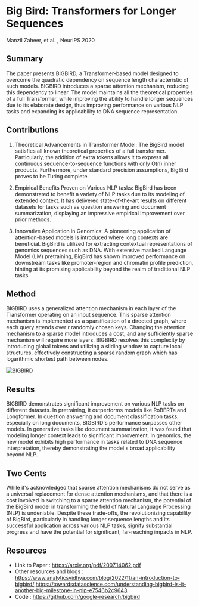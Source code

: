 # Big Bird: Transformers for Longer Sequences
Manzil Zaheer, et al. , NeurIPS 2020

## Summary 

The paper presents BIGBIRD, a Transformer-based model designed to overcome the quadratic dependency on sequence length characteristic of such models. BIGBIRD introduces a sparse attention mechanism, reducing this dependency to linear. The model maintains all the theoretical properties of a full Transformer, while improving the ability to handle longer sequences due to its elaborate design, thus improving performance on various NLP tasks and expanding its applicability to DNA sequence representation.

## Contributions 

1. Theoretical Advancements in Transformer Model: The BigBird model satisfies all known theoretical properties of a full transformer. Particularly, the addition of extra tokens allows it to express all continuous sequence-to-sequence functions with only O(n) inner products. Furthermore, under standard precision assumptions, BigBird proves to be Turing complete.

2. Empirical Benefits Proven on Various NLP tasks: BigBird has been demonstrated to benefit a variety of NLP tasks due to its modeling of extended context. It has delivered state-of-the-art results on different datasets for tasks such as question answering and document summarization, displaying an impressive empirical improvement over prior methods.

3. Innovative Application in Genomics: A pioneering application of attention-based models is introduced where long contexts are beneficial. BigBird is utilized for extracting contextual representations of genomics sequences such as DNA. With extensive masked Language Model (LM) pretraining, BigBird has shown improved performance on downstream tasks like promoter-region and chromatin profile prediction, hinting at its promising applicability beyond the realm of traditional NLP tasks


## Method 

BIGBIRD uses a generalized attention mechanism in each layer of the Transformer operating on an input sequence. This sparse attention mechanism is implemented as a sparsification of a directed graph, where each query attends over r randomly chosen keys. Changing the attention mechanism to a sparse model introduces a cost, and any sufficiently sparse mechanism will require more layers. BIGBIRD resolves this complexity by introducing global tokens and utilizing a sliding window to capture local structures, effectively constructing a sparse random graph which has logarithmic shortest path between nodes.

![BIGBIRD](https://miro.medium.com/v2/resize:fit:750/format:webp/1*4iAjyRtn65NAP-Oxm_PwLg.png)

## Results 

BIGBIRD demonstrates significant improvement on various NLP tasks on different datasets. In pretraining, it outperforms models like RoBERTa and Longformer. In question answering and document classification tasks, especially on long documents, BIGBIRD's performance surpasses other models. In generative tasks like document summarization, it was found that modeling longer context leads to significant improvement. In genomics, the new model exhibits high performance in tasks related to DNA sequence interpretation, thereby demonstrating the model's broad applicability beyond NLP.

## Two Cents

While it's acknowledged that sparse attention mechanisms do not serve as a universal replacement for dense attention mechanisms, and that there is a cost involved in switching to a sparse attention mechanism, the potential of the BigBird model in transforming the field of Natural Language Processing (NLP) is undeniable. Despite these trade-offs, the revolutionizing capability of BigBird, particularly in handling longer sequence lengths and its successful application across various NLP tasks, signify substantial progress and have the potential for significant, far-reaching impacts in NLP.

## Resources

- Link to Paper : https://arxiv.org/pdf/2007.14062.pdf
- Other resources and blogs : https://www.analyticsvidhya.com/blog/2022/11/an-introduction-to-bigbird/
  https://towardsdatascience.com/understanding-bigbird-is-it-another-big-milestone-in-nlp-e7546b2c9643
- Code : https://github.com/google-research/bigbird
